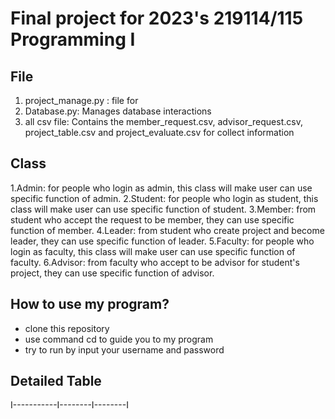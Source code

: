 # Final project for 2023's 219114/115 Programming I
## File
  1. project_manage.py : file for
  2. Database.py: Manages database interactions
  3. all csv file: Contains the member_request.csv, advisor_request.csv, project_table.csv and project_evaluate.csv for collect information

## Class
  1.Admin: for people who login as admin, this class will make user can use specific function of admin.
  2.Student: for people who login as student, this class will make user can use specific function of student.
  3.Member: from student who accept the request to be member, they can use specific function of member.
  4.Leader: from student who create project and become leader, they can use specific function of leader.
  5.Faculty: for people  who login as faculty, this class will make user can use specific function of faculty.
  6.Advisor: from faculty who accept to be advisor for student's project, they can use specific function of advisor.

## How to use my program?
- clone this repository
- use command cd to guide you to my program
- try to run by input your username and password

## Detailed Table

I-----------I--------I--------I
